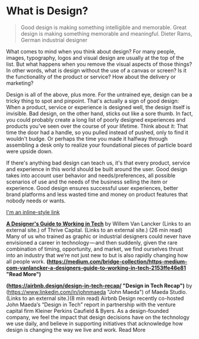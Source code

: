 # What is Design? #
> Good design is making something intelligible and memorable. Great design is making something memorable and meaningful.
 Dieter Rams, German industrial designer
 
What comes to mind when you think about design? For many people, images, typography, logos and visual design are usually at the top of the list. But what happens when you remove the visual aspects of those things? In other words, what is design without the use of a canvas or screen? Is it the functionality of the product or service? How about the delivery or marketing?

Design is all of the above, plus more. For the untrained eye, design can be a tricky thing to spot and pinpoint. That's actually a sign of good design: When a product, service or experience is designed well, the design itself is invisible. Bad design, on the other hand, sticks out like a sore thumb. In fact, you could probably create a long list of poorly designed experiences and products you've seen over the course of your lifetime. Think about it: That time the door had a handle, so you pulled instead of pushed, only to find it wouldn't budge. Or perhaps the time you made it halfway through assembling a desk only to realize your foundational pieces of particle board were upside down.

If there's anything bad design can teach us, it's that every product, service and experience in this world should be built around the user. Good design takes into account user behavior and needs/preferences, all possible scenarios of use and the needs of the business selling the item or experience. Good design ensures successful user experiences, better brand platforms and less wasted time and money on product features that nobody needs or wants.

[I'm an inline-style link](https://www.google.com)

[**A Designer's Guide to Working in Tech**](https://medium.com/bridge-collection/https-medium-com-vanlancker-a-designers-guide-to-working-in-tech-2153ffe46e81 "A Designer's Guide to Working in Tech")
by Willem Van Lancker (Links to an external site.) of Thrive Capital. (Links to an external site.) (26 min read)
Many of us who trained as graphic or industrial designers could never have envisioned a career in technology — and then suddenly, given the rare combination of timing, opportunity, and market, we find ourselves thrust into an industry that we’re not just new to but is also rapidly changing how all people work. **(https://medium.com/bridge-collection/https-medium-com-vanlancker-a-designers-guide-to-working-in-tech-2153ffe46e81 "Read More")**


**(https://airbnb.design/design-in-tech-recap/ "Design in Tech Recap")**
by (https://www.linkedin.com/in/johnmaeda "John Maeda") of Maeda Studio.  (Links to an external site.)(8 min read)
Airbnb Design recently co-hosted John Maeda‘s “Design in Tech” report in partnership with the venture capital firm Kleiner Perkins Caufield & Byers. As a design-founded company, we feel the impact that design decisions have on the technology we use daily, and believe in supporting initiatives that acknowledge how design is changing the way we live and work. Read More
